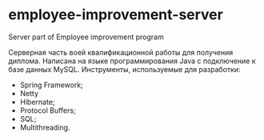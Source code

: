 # employee-improvement-server
Server part of Employee improvement program

Серверная часть воей квалификационной работы для получения диплома. Написана на языке программирования Java с подключение к базе данных MySQL.
Инструменты, используемые для разработки:
- Spring Framework;
- Netty
- Hibernate;
- Protocol Buffers;
- SQL;
- Multithreading.
